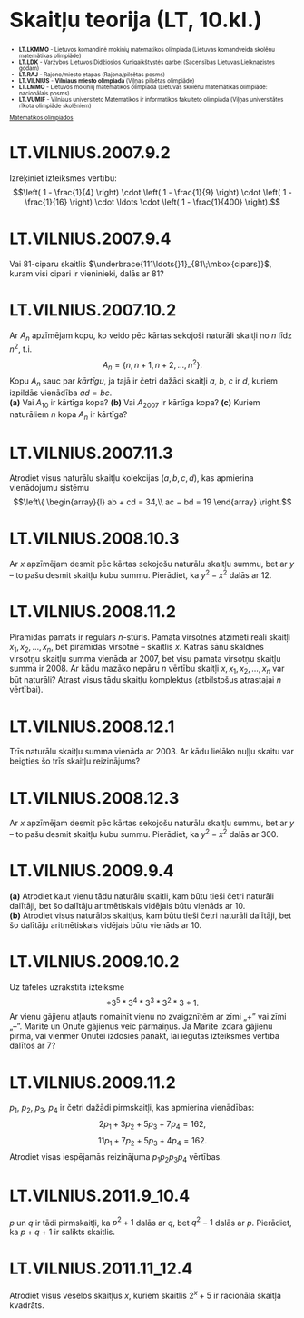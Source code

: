 # &nbsp;

<hgroup>

<h1 style="font-size:28pt">Skaitļu teorija (LT, 10.kl.)</h1>

</hgroup>
<hgroup style="font-size:70%">

* **LT.LKMMO** - Lietuvos komandinė mokinių matematikos 
olimpiada (Lietuvas komandveida skolēnu matemātikas olimpiāde)
* **LT.LDK** - Varžybos Lietuvos Didžiosios Kunigaikštystės garbei
(Sacensības Lietuvas Lielkņazistes godam)
* **LT.RAJ** - Rajono/miesto etapas (Rajona/pilsētas posms)
* <blue>**LT.VILNIUS** - **Vilniaus miesto olimpiada** (Viļņas pilsētas olimpiāde)</blue>
* **LT.LMMO** - Lietuvos mokinių matematikos olimpiada (Lietuvas skolēnu
matemātikas olimpiāde: nacionālais posms)
* **LT.VUMIF** - Vilniaus universiteto Matematikos ir 
informatikos fakulteto olimpiada (Viļņas universitātes 
rīkota olimpiāde skolēniem)

[Matematikos olimpiados](http://mif.vu.lt/matematikos-olimpiados/)

</hgroup>




# <lo-sample/> LT.VILNIUS.2007.9.2

Izrēķiniet izteiksmes vērtību: 
$$\left( 1 - \frac{1}{4} \right) \cdot
\left( 1 - \frac{1}{9} \right) \cdot
\left( 1 - \frac{1}{16} \right) \cdot \ldots \cdot
\left( 1 - \frac{1}{400} \right).$$


<!--
Apskaičiuokite reiškinio reikšmę:
$$\left( 1 - \frac{1}{4} \right) \cdot
\left( 1 - \frac{1}{9} \right) \cdot
\left( 1 - \frac{1}{16} \right) \cdot \ldots \cdot
\left( 1 - \frac{1}{400} \right).$$
-->



# <lo-sample/> LT.VILNIUS.2007.9.4

Vai $81$-ciparu skaitlis $\underbrace{111\ldots{}1}_{81\;\mbox{cipars}}$, 
kuram visi cipari ir vieninieki, dalās ar $81$?

<!--
Ar $81$-ženklis skaičius $\underbrace{111\ldots{}1}_{81\;\mbox{skaitmuo}}$, 
kurio visi skaitmenys yra vienetai, dalijasi iš $81$?
-->


# <lo-sample/> LT.VILNIUS.2007.10.2

Ar $A_n$ apzīmējam kopu, ko veido pēc kārtas sekojoši naturāli
skaitļi no $n$ līdz $n^2$, t.i.
$$A_n = \{n, n + 1, n + 2, \ldots, n^2 \}.$$
Kopu $A_n$ sauc par *kārtīgu*, ja tajā ir 
četri dažādi skaitļi $a$, $b$, $c$ ir $d$, kuriem
izpildās vienādība $ad = bc$.  
**(a)** Vai $A_{10}$ ir kārtīga kopa?
**(b)** Vai $A_{2007}$ ir kārtīga kopa?
**(c)** Kuriem naturāliem $n$ kopa $A_n$ ir kārtīga?


<!--
Pažymėkime $A_n$ aibę, kurią sudaro iš eilės einantys natūralieji 
skaičiai nuo $n$ iki $n^2$, t.y.
$$A_n = \{n, n + 1, n + 2, \ldots, n^2 \}.$$
Aibė $A_n$ vadinama *tvarkinga*, jeigu joje yra 
keturi skirtingi skaičiai $a$, $b$, $c$ ir $d$, kuriems
galioja lygybė $ad = bc$.  
**(a)** Ar $A_{10}$ yra tvarkinga aibė?
**(b)** Ar $A_{2007}$ yra tvarkinga aibė?
**(c)** Su kuriais natūraliaisiais $n$ aibė $A_n$ yra tvarkinga?
-->



# <lo-sample/> LT.VILNIUS.2007.11.3

Atrodiet visus naturālu skaitļu kolekcijas $(a, b, c, d)$, 
kas apmierina vienādojumu sistēmu
$$\left\{ \begin{array}{l}
ab + cd = 34,\\
ac − bd = 19
\end{array} \right.$$

<!--
Raskite visus natūraliųjų skaičių rinkinius $(a, b, c, d)$, 
tenkinančius lygčių sistemą
$$\left\{ \begin{array}{l}
ab + cd = 34,\\
ac − bd = 19
\end{array} \right.$$
-->


<!--
sameAs=LT.VILNIUS.2007.12.2
-->



# <lo-sample/> LT.VILNIUS.2008.10.3

Ar $x$ apzīmējam desmit pēc kārtas sekojošu naturālu skaitļu 
summu, bet ar $y$ – to pašu desmit skaitļu kubu summu. 
Pierādiet, ka $y^2 - x^2$ dalās ar $12$.

<!--
Tegu $x$ yra dešimties iš eilės einančių natūraliųjų skaičių suma, 
o $y$ – tų pačių dešimties skaičių kubų suma. 
Įrodykite, kad $y^2 - x^2$ dalijasi iš $12$.
-->



# <lo-sample/> LT.VILNIUS.2008.11.2

Piramīdas pamats ir regulārs $n$-stūris. 
Pamata virsotnēs atzīmēti reāli skaitļi 
$x_1, x_2, \ldots, x_n$, bet piramīdas virsotnē – 
skaitlis $x$. Katras sānu skaldnes virsotņu 
skaitļu summa vienāda ar $2007$, bet visu 
pamata virsotņu skaitļu summa ir $2008$. 
Ar kādu mazāko nepāru $n$ vērtību skaitļi 
$x, x_1, x_2, \ldots, x_n$ var būt naturāli? 
Atrast visus tādu skaitļu komplektus 
(atbilstošus atrastajai $n$ vērtībai). 

<!--
Piramidės pagrindas yra taisyklingasis $n$-kampis. 
Pagrindo viršūnėse pažymėti realieji skaičiai 
$x_1, x_2, \ldots, x_n$, o piramidės viršūnėje – 
skaičius $x$. Kiekvienos šoninės sienos
viršūnių skaičių suma lygi $2007$, o visų pagrindo 
viršūnių skaičių suma yra $2008$. Su kokia mažiausia 
nelygine $n$ reikšme skaičiai $x, x_1, x_2, \ldots, x_n$ 
gali būti natūralieji? Raskite
visus tokius skaičių rinkinius 
(atitinkančius rastąją $n$ reikšmę).
-->


# <lo-sample/> LT.VILNIUS.2008.12.1

Trīs naturālu skaitļu summa vienāda ar $2003$. 
Ar kādu lielāko nuļļu skaitu var beigties šo 
trīs skaitļu reizinājums?

<!--
Trijų natūraliųjų skaičių suma lygi $2003$. 
Daugiausiai keliais nuliais gali baigtis šių
trijų skaičių sandauga?
-->

<!--
seeAlso=LV.AO.2005.7.4
-->



# <lo-sample/> LT.VILNIUS.2008.12.3

Ar $x$ apzīmējam desmit pēc kārtas sekojošu naturālu skaitļu 
summu, bet ar $y$ – to pašu desmit skaitļu kubu summu. 
Pierādiet, ka $y^2 - x^2$ dalās ar $300$.

<!--
Tegu $x$ yra dešimties iš eilės einančių 
natūraliųjų skaičių suma, 
o $y$ – tų pačių dešimties skaičių kubų suma. 
Įrodykite, kad $y^2 - x^2$ dalijasi iš $300$.
-->

<!--
seeAlso=LT.VILNIUS.2008.10.3
-->



# <lo-sample/> LT.VILNIUS.2009.9.4

**(a)** Atrodiet kaut vienu tādu naturālu skaitli, 
kam būtu tieši četri naturāli dalītāji, bet šo 
dalītāju aritmētiskais vidējais būtu vienāds ar $10$.  
**(b)** Atrodiet visus naturālos skaitļus, kam būtu tieši četri 
naturāli dalītāji, bet šo dalītāju aritmētiskais 
vidējais būtu vienāds ar $10$.


<!--
**(a)** Raskite bent vieną tokį natūralųjį skaičių, 
kuris turėtų lygiai keturis natūraliuosius daliklius, 
o tų daliklių aritmetinis vidurkis būtų lygus $10$.  
**(b)** Raskite visus tokius natūraliuosius skaičius, 
kurie turėtų lygiai keturis natūraliuosius daliklius, 
o tų daliklių aritmetinis vidurkis būtų lygus $10$.
-->







# <lo-sample/> LT.VILNIUS.2009.10.2

Uz tāfeles uzrakstīta izteiksme
$$\ast{}3^5\ast{}3^4\ast{}3^3\ast{}3^2\ast{}3\ast{}1.$$
Ar vienu gājienu atļauts nomainīt vienu no zvaigznītēm ar 
zīmi „+” vai zīmi „–”. Marīte
un Onute gājienus veic pārmaiņus.
Ja Marīte izdara gājienu pirmā, vai vienmēr Onutei izdosies panākt, 
lai iegūtās izteiksmes vērtība dalītos ar $7$?


<!--
Ant lentos užrašytas reiškinys
$$\ast{}3^5\ast{}3^4\ast{}3^3\ast{}3^2\ast{}3\ast{}1.$$
Vienu ėjimu leidžiama pakeisti vieną iš žvaigždučių ženklu 
„+” arba ženklu „–”. Marytė
ir Onutė ėjimus atlieka pakaitomis. 
Jei Marytė daro ėjimą pirmoji, ar visada pavyks
Onutei pasiekti, kad gautojo reiškinio reikšmė dalytųsi iš $7$?
-->






# <lo-sample/> LT.VILNIUS.2009.11.2

$p_1$, $p_2$, $p_3$, $p_4$ ir četri dažādi pirmskaitļi, kas apmierina vienādības:
$$2p_1 + 3p_2 + 5p_3 + 7p_4 = 162,$$
$$11p_1 + 7p_2 + 5p_3 + 4p_4 = 162.$$
Atrodiet visas iespējamās reizinājuma $p_1p_2p_3p_4$ vērtības.


<!--
$p_1$, $p_2$, $p_3$, $p_4$ yra keturi skirtingi pirminiai skaičiai, tenkinantys lygybes
$$2p_1 + 3p_2 + 5p_3 + 7p_4 = 162,$$
$$11p_1 + 7p_2 + 5p_3 + 4p_4 = 162.$$
Raskite visas įmanomas sandaugos $p_1p_2p_3p_4$ reikšmes.
-->

<!--
sameAs=LT.VILNIUS.2009.12.2
-->






# <lo-sample/> LT.VILNIUS.2011.9_10.4

$p$ un $q$ ir tādi pirmskaitļi, ka 
$p^2+1$ dalās ar $q$, bet $q^2-1$ dalās
ar $p$. Pierādiet, ka $p+q+1$ ir salikts skaitlis.

<!--
$p$ ir $q$ – tokie pirminiai skaičiai, kad 
$p^2+1$ dalijasi iš $q$, o $q^2-1$ dalijasi
iš $p$. Įrodykite, kad $p+q+1$ – sudėtinis skaičius.
-->

<!--
concepts=primes,composite-numbers,divisibility
-->

# <lo-sample/> LT.VILNIUS.2011.11_12.4

Atrodiet visus veselos skaitļus $x$, 
kuriem skaitlis $2^x + 5$ ir
racionāla skaitļa kvadrāts.

<!--
Raskite visus sveikuosius skaičius $x$, 
su kuriais skaičius $2^x + 5$ yra
racionalaus skaičiaus kvadratas.
-->

